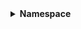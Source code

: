 <details>
  <summary><strong> Namespace </strong></summary>

  

<details>
  <summary><strong> Khái niệm </strong></summary>

Namespace là cách nhóm các đối tượng như biến, hàm, class, struct,... vào một không gian tách biệt.

Namespace được sử dụng với mục đích là để **tránh xung đột tên** khi có các định danh giống nhau được khai báo trong các phần của chương trình hoặc các thư viện khác nhau.

Ví dụ:
```cpp
#include <iostream>
using namespace std;

namespace A{
    char *name = (char*)"Anh 20";

    void display(){
        cout << "Name: " << name << endl;
    }
}
namespace B{
    char *name = (char*)"Anh 21";

    void display(){
        cout << "Name: " << name << endl;
    }
}

int main(){
    cout << "Name: " << A::name << endl;
    cout << "Name: " << B::name << endl;
    A::display();
    B::display();
    return 0;
}
```

```
Name: Anh 20
Name: Anh 21
Name: Anh 20
Name: Anh 21
```

Với cùng hàm và biến cùng tên có thể dễ dàng gọi ra dựa trên tên khác nhau.

</details>




<details>
  <summary><strong> Đặc điểm </strong></summary>

Đặc điểm của Namespace:

+  C++ cho phép tạo các namespace **lồng nhau (nested namespace)**, nghĩa là một namespace có thể chứa một namespace khác bên trong nó.

+  Namespace có thể được **mở rộng** bằng cách khai báo nhiều lần cùng một tên namespace trong các phần khác nhau của chương trình. Các khai báo này sẽ được trình biên dịch ghép lại thành một namespace duy nhất.



<details>
  <summary><strong> Namespace lồng nhau </strong></summary>

```cpp
#include <iostream>
using namespace std;

namespace A{
    char *name = (char*)"Trung 20";
    namespace C{
        char *str = (char*)"Nguyen Hoang";
    }
}

int main()
{
    cout << "Name: " << A::C::str << endl;
    //cout << "Name: " << C::str << endl;      // Không thể thực hiện
    return 0;
}
```

```
Name: Nguyen Hoang
```

Ta có `namespace C` được lồng trong `namespace A` nên để gọi được tên trong `C` sẽ cần cú pháp gọi thông qua `A` chứ không thể gọi trực tiếp được. 

</details>





<details>
  <summary><strong> Namespace mở rộng </strong></summary>

```cpp
#include <iostream>
using namespace std;

namespace A{
    char *name = (char*)"Trung 20";
    namespace C{
        char *str = (char*)"Nguyen Hoang";
    }
}

namespace A{

    int x = 100;
    int y = 200;

}

int main()
{
    cout << "Name: " << A::name << endl;
    cout << "X mở rộng: " << A::x << endl;
    cout << "Y mở rộng: " << A::y << endl;

    //cout << "Name: " << C::str << endl;      // Không thể thực hiện
    return 0;
}
```

```
Name: Trung 20
X mở rộng: 100
Y mở rộng: 200
```

Vậy khi ta khai báo `namespace` một lần nữa thì dữ liệu `namespace` sau sẽ tự động được thêm vào (mở rộng) `namespace` đó. Việc mở rộng `namespace` thường được ứng dụng trong việc mở rộng từ các file header giúp việc mở rộng code hiệu quả hơn, ví dụ:

<img width="928" height="583" alt="image" src="https://github.com/user-attachments/assets/eb30174a-57d0-406a-826d-ef9d73b2b4f3" />

</details>



</details>




<details>
  <summary><strong> Name Mangling </strong></summary>

**Biến đổi tên** (Name Mangling) là một cơ chế của trình biên dịch g++ nhằm **mã hóa tên** hàm, biến, class, namespace,... thành tên duy nhất, để **tránh xung độ**t trong quá trình biên dịch (giai đoạn compiler).

Trong C++, ta có thể dùng:

+  Class chứa hàm thành viên
+  Nạp chồng hàm (hàm trùng tên, khác tham số)
+  Template
+  Namespace

Gỉa sử ta có hai `namespace` như sau:

```cpp
namespace A {
    void foo() {
        cout << "A::foo()" << endl;
    }
}

namespace B {
    void foo() {
        cout << "B::foo()" << endl;
    }
}
```

Khi này ta có hai `namespace` trên sẽ được mã hóa như sau:
+  A::foo() → _ZN1A3fooEv
+  B::foo() → _ZN1B3fooEv

Việc mã hóa như vậy sẽ có ý nghĩa như sau:
+  `_z`: Bắt đầu name mangling
+  `N…E`: Tên nằm trong namespace hoặc class
+  `1A`: Namespace "A" (1 ký tự)
+  `3foo`: Tên hàm "foo" (3 ký tự)
+  `v`: Không có tham số hay kiểu `void`

</details>


<details>
  <summary><strong> Từ khóa using trong Namespace </strong></summary>

Từ khóa `using` cho phép ta sử dụng các phần tử trong namespace mà không cần phải sử dụng toán tử `::` mỗi khi truy cập.
Chỉ sử dụng using namespace khi member muốn truy cập đến là **duy nhất**.

Ví dụ ta có chương trình mẫu như sau:

```cpp
#include <iostream>
using namespace std;
namespace A{
    char *name = (char*)"Anh 20";
}

namespace B{
    char *name = (char*)"Anh 21";
}

using namespace A;
// using namespace B; // error: ambigious

int main()
{
    cout << "Name: " << name << endl;
    cout << "Name: " << B::name << endl;
    return 0;
}
```

Trong đó:
+  `A` và `B` là hai `namespace` có sự tương đồng nhau. Do đó chỉ có thể sử dụng `using` cho một `namespace`
+  Với `namespace A` sử dụng `using` khi ta chạy chương trình `name` sẽ tự động được hiểu là "A::name". Nếu ta muốn sử dụng `name` của `B` thì phải viết rõ ràng `B::name`

```
Name: Anh 20
Name: Anh 21
```

</details>



<details>
  <summary><strong> Namespace tiêu chuẩn (std) </strong></summary>

Một trong những `namespace` quan trọng và phổ biến nhất trong C++ là `std`. Tất cả các thành phần của thư viện chuẩn C++ (như `cout`, `cin`, `vector`, `string`) đều được định nghĩa bên trong `namespace std`.

Ta có ví dụ như sau:

```cpp
#include <iostream>
using namespace std;

namespace std{
    struct{
        int x;
        int y;
    } point;

    void display(){
        cout << "x = " << point.x << endl;
        cout << "y = " << point.y << endl;
    }
}

int main()
{  
    point.x = 10;
    point.y = 20;
    display();
    return 0;
}
```

Ta áp dụng tính mở rộng của `namespace` đối với `std` để thêm vào kiểu `struct` và hàm cho `std`. Khi ta gọi các thành phần trong `struct` hay hàm `display()` thì chương trình sẽ mặc định các thành phần và hàm này thuộc `std` thông qua `using namespace std`.

```
x = 10
y = 20
```



</details>



</details>

